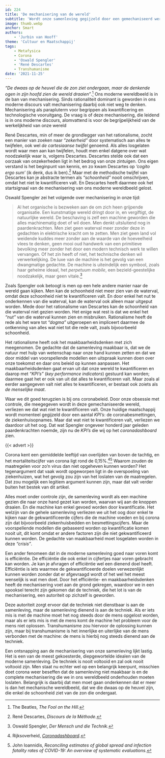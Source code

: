 ```yaml
---
id: 224
title: 'De mechanisering van de wereld'
subtitle: 'Wordt onze samenleving gegijzeld door een gemechaniseerd wereldbeeld?'
image: thumb.webp
anchor: Smart
authors:
    - 'Jurbin van Hooff'
theme: 'Cultuur en Maatschappij'
tags:
    - Metafysica
    - Corona
    - 'Oswald Spengler'
    - 'René Descartes'
    - Transhumanisme
date: '2021-11-25'
---
```


_“De dwaas op de heuvel die de zon ziet ondergaan, maar de denkende ogen in zijn hoofd zien de wereld draaien”_.[^1] Ons moderne wereldbeeld is in de ban van mechanisering. Sinds rationaliteit dominant is geworden in ons moderne discours valt mechanisering daarbij ook niet weg te denken. Mechanisering als parapluterm voor begrippen als kwantificering en technologische vooruitgang. De vraag is of deze mechanisering, die leidend is in ons moderne discours, alomvattend is voor de begrijpelijkheid van de werkelijkheid van onze wereld

René Descartes, min of meer de grondlegger van het rationalisme, zocht een manier van zoeken naar _“zekerheid”_ door systematisch aan alles te twijfelen, ook wel _de cartesiaanse twijfel_ genoemd. Als alles losgelaten wordt waar men aan kan twijfelen, houdt men enkel datgene over wat noodzakelijk waar is, volgens Descartes. Descartes stelde ook dat een oorzaak van onzekerheden ligt in het bedrog van onze zintuigen. Ons eigen verstand is het beginpunt van kennis, en zo kwam Descartes op _‘cogito ergo sum’_ (ik denk, dus ik ben).[^2] Maar met de methodische twijfel van Descartes kan je abstracte termen als _“schoonheid”_ nooit omschrijven, omdat het niet te kwantificeren valt. En Descartes heeft daarmee ook het startsignaal van de mechanisering van ons moderne wereldbeeld gelost. 

Oswald Spengler zei het volgende over mechanisering in onze tijd:

>Al het organische is bezweken aan de om zich heen grijpende organisatie. Een kunstmatige wereld dringt door in, en vergiftigt, de natuurlijke wereld. De beschaving is zelf een machine geworden die alles machinematig doet of wil doen. Men denkt uitsluitend nog in paardenkrachten. Men ziet geen waterval meer zonder deze in gedachten in elektrische kracht om te zetten. Men ziet geen land vol weidende kuddes meer zonder aan de waarde van de hoeveelheid vlees te denken, geen mooi oud handwerk van een primitieve bevolking meer zonder het door een modern technisch werk te willen vervangen. Of het zin heeft of niet, het technische denken wil verwerkelijking. De luxe van de machine is het gevolg van een dwangmatige gedachte. De machine is uiteindelijk een symbool, zoals haar geheime ideaal, het _perpetuum mobile_, een bezield-geestelijke noodzakelijk, maar geen vitale.[^3]

Zoals Spengler ook betoogt is men op een hele andere manier naar de wereld gaan kijken. Men kan de schoonheid niet meer zien van de waterval, omdat deze schoonheid niet te kwantificeren valt. En door enkel het nut te onderkennen van die waterval, kan de waterval ook alleen maar uitgeput worden. Mede door het rationalisme van Descartes kan de schoonheid van die waterval niet gezien worden. Het enige wat rest is dat we enkel het _“nut”_ van die waterval kunnen zien en misbruiken. Rationalisme heeft de rede als het ware tot _“dogma”_ uitgeroepen en impliceert daarmee de ontkenning van alles wat niet tot die rede valt, zoals bijvoorbeeld schoonheid.

Het rationalisme heeft ook het maakbaarheidsdenken met zich meegenomen. De gedachte dat de samenleving maakbaar is, dat we de natuur met hulp van wetenschap naar onze hand kunnen zetten en dat we door middel van voorspellende modellen een uitspraak kunnen doen over onze toekomst en daar ons beleid op kunnen aanpassen. Het maakbaarheidsdenken gaat ervan uit dat onze wereld te kwantificeren en daarop met _“KPI’s”_ (_key performance indicators_) gestuurd kan worden; daarmee gaat het er ook van uit dat alles te kwantificeren valt. Maar zoals al eerder aangegeven valt niet alles te kwantificeren, er bestaat ook zoiets als _de menselijke maat_. 

Waar we dit goed terugzien is bij ons coronabeleid. Door onze obsessie met controle, die meegegeven wordt in deze gemechaniseerde wereld, verliezen we dat wat niet te kwantificeren valt. Onze huidige maatschappij wordt momenteel gegijzeld door een aantal _KPI’s_: de coronabesmettingen, de ziekenhuisopnames. Maar dat wat niet te kwantificeren valt, verliezen we daardoor uit het oog. Dat wat Spengler ongeveer honderd jaar geleden paardenkrachten noemde, zijn nu de _KPI’s_ die wij op het _coronadashboard_ zien.

{{< advert >}}

Corona kent een gemiddelde leeftijd van overlijden van boven de tachtig, en het mortaliteitscijfer van corona ligt rond de 0,15%.[^4][^5] Waarom zouden de maatregelen voor zo’n virus dan niet opgeheven kunnen worden? Het tegenargument dat vaak wordt opgeworpen ligt in de overspoeling van ziekenhuizen, wat het gevolg zou zijn van het loslaten van de maatregelen. Dat zou mogelijk een legitiem argument kunnen zijn, maar dat valt verder buiten het bestek van dit artikel.

Alles moet onder controle zijn, de samenleving wordt als een machine gezien die naar onze hand gezet kan worden, waarvan wij aan de knoppen draaien. En die machine kan enkel gevoed worden door kwantificatie. Het welzijn van de gehele samenleving verliezen we uit het oog door enkel te kijken naar de gekwantificeerde cijfers die de machine voeden en bij corona zijn dat bijvoorbeeld ziekenhuisbedden en besmettingscijfers. Maar de voorspellende modellen die gebaseerd worden op kwantificatie komen nooit uit, dit komt omdat er andere factoren zijn die niet gekwantificeerd kunnen worden. De gedachte van maakbaarheid moet losgelaten worden in deze _“crisis”_.

Een ander fenomeen dat in de moderne samenleving goed naar voren komt is efficiëntie. De efficiëntie die ook enkel in cijfertjes naar voren gebracht kan worden. Je kan je afvragen of efficiëntie wel een dienend doel heeft. Efficiëntie is iets waarmee de gekwantificeerde doelen verwezenlijkt kunnen worden zonder dat er afgevraagd wordt of het wel het meest wenselijk is wat men doet. Door het efficiëntie- en maakbaarheidsdenken heeft de mechanisering voet aan de grond gekregen, waardoor we in een spooksel terecht zijn gekomen dat de techniek, die het lot is van de mechanisering, een autoriteit op zichzelf is geworden. 

Deze autoriteit zorgt ervoor dat de techniek niet dienstbaar is aan de samenleving, maar de samenleving dienend is aan de techniek. Als er iets mis is met de machine moet het nog steeds door de mens opgelost worden, maar als er iets mis is met de mens komt de machine het probleem voor de mens niet oplossen. Transhumanisme zou hiervoor de oplossing kunnen zijn, maar bij transhumanisme is het innerlijke en uiterlijke van de mens verbonden met de machine: de mens is hierbij nog steeds dienend aan de techniek.

Een ontsnapping aan de mechanisering van onze samenleving lijkt lastig. Het is een van de meest gekoesterde, diepgewortelde idealen van de moderne samenleving. De techniek is nooit voltooid en zal ook nooit voltooid zijn. Men staat nu echter wel op een belangrijk keerpunt, misschien doet corona weer beseffen dat de samenleving niet maakbaar is en de complete mechanisering die we in ons wereldbeeld onderhouden moeten loslaten. Belangrijk is daarbij dat men moet gaan onderkennen dat er meer is dan het mechanische wereldbeeld, dat we die dwaas op de heuvel zijn, die enkel de schoonheid ziet van de zon die ondergaat.


[^1]: The Beatles, _The Fool on the Hill_.
[^2]: René Descartes, _Discours de la Méthode_.
[^3]: Oswald Spengler, _Der Mensch und die Technik_.
[^4]: Rijksoverheid, _[Coronadashboard](https://coronadashboard.rijksoverheid.nl/landelijk/sterfte)_.
[^5]: John Ioannidis, _Reconciling estimates of global spread and infection fatality rates of COVID-19: An overview of systematic evaluations_.
